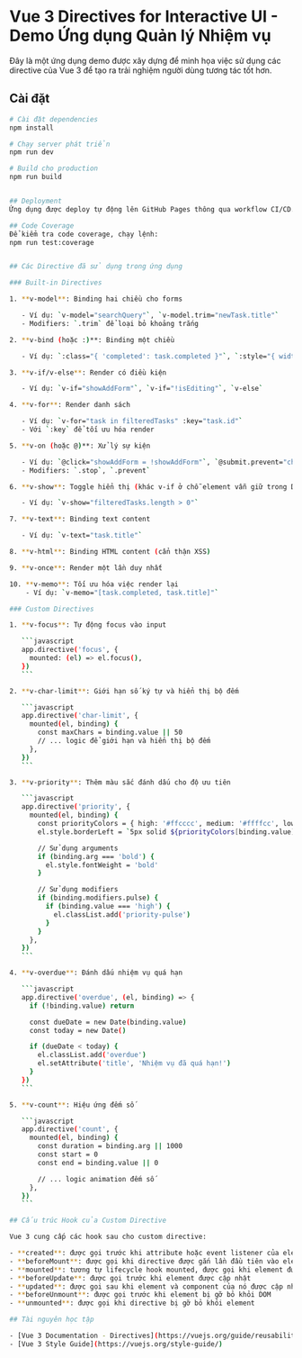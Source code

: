 # Vue 3 Directives for Interactive UI - Demo Ứng dụng Quản lý Nhiệm vụ

Đây là một ứng dụng demo được xây dựng để minh họa việc sử dụng các directive của Vue 3 để tạo ra trải nghiệm người dùng tương tác tốt hơn.

## Cài đặt

````bash
# Cài đặt dependencies
npm install

# Chạy server phát triển
npm run dev

# Build cho production
npm run build


## Deployment
Ứng dụng được deploy tự động lên GitHub Pages thông qua workflow CI/CD.

## Code Coverage
Để kiểm tra code coverage, chạy lệnh:
npm run test:coverage


## Các Directive đã sử dụng trong ứng dụng

### Built-in Directives

1. **v-model**: Binding hai chiều cho forms

   - Ví dụ: `v-model="searchQuery"`, `v-model.trim="newTask.title"`
   - Modifiers: `.trim` để loại bỏ khoảng trắng

2. **v-bind (hoặc :)**: Binding một chiều

   - Ví dụ: `:class="{ 'completed': task.completed }"`, `:style="{ width: `${stats.percentComplete}%` }"`

3. **v-if/v-else**: Render có điều kiện

   - Ví dụ: `v-if="showAddForm"`, `v-if="!isEditing"`, `v-else`

4. **v-for**: Render danh sách

   - Ví dụ: `v-for="task in filteredTasks" :key="task.id"`
   - Với `:key` để tối ưu hóa render

5. **v-on (hoặc @)**: Xử lý sự kiện

   - Ví dụ: `@click="showAddForm = !showAddForm"`, `@submit.prevent="checkForm"`
   - Modifiers: `.stop`, `.prevent`

6. **v-show**: Toggle hiển thị (khác v-if ở chỗ element vẫn giữ trong DOM)

   - Ví dụ: `v-show="filteredTasks.length > 0"`

7. **v-text**: Binding text content

   - Ví dụ: `v-text="task.title"`

8. **v-html**: Binding HTML content (cẩn thận XSS)

9. **v-once**: Render một lần duy nhất

10. **v-memo**: Tối ưu hóa việc render lại
    - Ví dụ: `v-memo="[task.completed, task.title]"`

### Custom Directives

1. **v-focus**: Tự động focus vào input

   ```javascript
   app.directive('focus', {
     mounted: (el) => el.focus(),
   })
   ```

2. **v-char-limit**: Giới hạn số ký tự và hiển thị bộ đếm

   ```javascript
   app.directive('char-limit', {
     mounted(el, binding) {
       const maxChars = binding.value || 50
       // ... logic để giới hạn và hiển thị bộ đếm
     },
   })
   ```

3. **v-priority**: Thêm màu sắc đánh dấu cho độ ưu tiên

   ```javascript
   app.directive('priority', {
     mounted(el, binding) {
       const priorityColors = { high: '#ffcccc', medium: '#ffffcc', low: '#ccffcc' }
       el.style.borderLeft = `5px solid ${priorityColors[binding.value] || '#ccc'}`

       // Sử dụng arguments
       if (binding.arg === 'bold') {
         el.style.fontWeight = 'bold'
       }

       // Sử dụng modifiers
       if (binding.modifiers.pulse) {
         if (binding.value === 'high') {
           el.classList.add('priority-pulse')
         }
       }
     },
   })
   ```

4. **v-overdue**: Đánh dấu nhiệm vụ quá hạn

   ```javascript
   app.directive('overdue', (el, binding) => {
     if (!binding.value) return

     const dueDate = new Date(binding.value)
     const today = new Date()

     if (dueDate < today) {
       el.classList.add('overdue')
       el.setAttribute('title', 'Nhiệm vụ đã quá hạn!')
     }
   })
   ```

5. **v-count**: Hiệu ứng đếm số

   ```javascript
   app.directive('count', {
     mounted(el, binding) {
       const duration = binding.arg || 1000
       const start = 0
       const end = binding.value || 0

       // ... logic animation đếm số
     },
   })
   ```

## Cấu trúc Hook của Custom Directive

Vue 3 cung cấp các hook sau cho custom directive:

- **created**: được gọi trước khi attribute hoặc event listener của element được áp dụng
- **beforeMount**: được gọi khi directive được gắn lần đầu tiên vào element
- **mounted**: tương tự lifecycle hook mounted, được gọi khi element được thêm vào DOM
- **beforeUpdate**: được gọi trước khi element được cập nhật
- **updated**: được gọi sau khi element và component của nó được cập nhật
- **beforeUnmount**: được gọi trước khi element bị gỡ bỏ khỏi DOM
- **unmounted**: được gọi khi directive bị gỡ bỏ khỏi element

## Tài nguyên học tập

- [Vue 3 Documentation - Directives](https://vuejs.org/guide/reusability/custom-directives.html)
- [Vue 3 Style Guide](https://vuejs.org/style-guide/)
````
